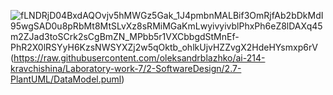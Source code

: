 ![fLNDRjD04BxdAQOvjv5hMWGz5Gak_1J4pmbnMALBif3OmRjfAb2bDkMdI95wgSAD0u8pRbMt8MtSLvXz8sRMiMGaKmLwyivyivblPhxPh6eZ8lDAXq45m2ZJad3toSCrk2sCgBmZN_MPbb5r1VXCbbgdStMnEf-PhR2X0lRSYyH6KzsNWSYXZj2w5qOktb_ohlkUjvHZZvgX2HdeHYsmxp6rV](https://github.com/oleksandrblazhko/ai-214-kravchishina/assets/101953369/3fab3eef-aea5-4f81-855f-4bc46632116b)(https://raw.githubusercontent.com/oleksandrblazhko/ai-214-kravchishina/Laboratory-work-7/2-SoftwareDesign/2.7-PlantUML/DataModel.puml)
